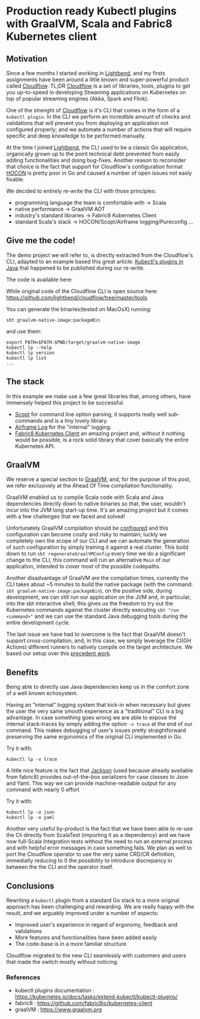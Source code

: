 # Production ready Kubectl plugins with GraalVM, Scala and Fabric8 Kubernetes client

## Motivation

Since a few months I started working in [Lightbend](https://www.lightbend.com/), and my firsts assignments have been around a little known and super-powerful product called [Cloudflow](https://cloudflow.io/).
TL;DR [Cloudflow](https://cloudflow.io/) is a set of libraries, tools, plugins to get you up-to-speed in developing Streaming applications on Kubernetes on top of popular streaming engines (Akka, Spark and Flink).

One of the strenght of [Cloudflow](https://cloudflow.io/) is it's CLI that comes in the form of a `kubectl plugin`.
In the CLI we perform an incredible amount of checks and validations that will prevent you from deploying an application not configured properly; and we automate a number of actions that will require specific and deep knowledge to be performed manually.

At the time I joined [Lightbend](https://www.lightbend.com/), the CLI used to be a classic Go application, organically grown up to the point technical debt prevented from easily adding functionalities and doing bug-fixes.
Another reason to reconsider that choice is the fact that support for Cloudflow's configuration format [HOCON](https://github.com/lightbend/config) is pretty poor in Go and caused a number of open issues not easly fixable.

We decided to entirely re-write the CLI with those principles:
 - programming language the team is comfortable with -> Scala
 - native performance -> GraalVM AOT
 - industry's standard libraries -> Fabric8 Kubernetes Client
 - standard Scala's stack -> HOCON/Scopt/Airframe logging/Pureconfig ...

## Give me the code!

The demo project we will refer to, is directly extracted from the Cloudflow's CLI, adapted to an example based this great article: [Kubectl's plugins in Java](https://dev.to/ikwattro/write-a-kubectl-plugin-in-java-with-jbang-and-fabric8-566) that happened to be published during our re-write.

The code is available here:
<TODO>

While original code of the Cloudflow CLI is open source here:
https://github.com/lightbend/cloudflow/tree/master/tools

You can generate the binaries(tested on MacOsX) running:
```
sbt graalvm-native-image:packageBin
```
and use them:
```
export PATH=$PATH:$PWD/target/graalvm-native-image
kubectl lp --help
kubectl lp version
kubectl lp list
...
```

## The stack

In this example we make use a few great libraries that, among others, have immensely helped this project to be successful.

 - [Scopt](https://github.com/scopt/scopt) for command line option parsing, it supports really well sub-commands and is a tiny lovely library.
 - [Airframe Log](https://github.com/wvlet/airframe/tree/master/airframe-log) for the "internal" logging.
 - [Fabric8 Kubernetes Client](https://github.com/fabric8io/kubernetes-client) an amazing project and, without it nothing would be possible, is a rock solid library that cover basically the entire Kubernetes API.

## GraalVM

We reserve a special section to [GraalVM](https://github.com/oracle/graal), and, for the purpose of this post, we refer exclusively at the Ahead Of Time compilation functionality.

GraalVM enabled us to compile Scala code with Scala and Java dependencies directly down to native binaries so that, the user, wouldn't incur into the JVM long start-up time.
It's an amazing project but it comes with a few challenges that we faced and solved!

Unfortunately GraalVM compilation should be [configured](https://www.graalvm.org/reference-manual/native-image/BuildConfiguration/) and this configuration can become costly and risky to maintain; luckly we completely own the scope of our CLI and we can automate the generation of such configuration by simply training it against a real cluster.
This boild down to run `sbt regenerateGraalVMConfig` every time we do a significant change to the CLI, this command will run an alternative `Main` of our application, intended to cover most of the possible codepaths.

Another disadvantage of GraalVM are the compilation times, currently the CLI takes about ~5 minutes to build the native package (with the command: `sbt graalvm-native-image:packageBin`), on the positive side, during development, we can still run our application on the JVM and, in particular, into the sbt interactive shell; this gives us the freedom to try out the Kubernetes commands against the cluster directly executing `sbt "run <command>"` and we can use the standard Java debugging tools during the entire development cycle.

The last issue we have had to overcome is the fact that GraalVM doesn't support cross-compilation, and, in this case, we simply leverage the CI(GH Actions) different runners to natively compile on the target architecture. We based our setup over this [precedent work](https://github.com/recursivecodes/simple-socket-fn-logger/blob/master/.github/workflows/simple-socket-fn-logger.yaml).

## Benefits

Being able to directly use Java dependencies keep us in the comfort zone of a well known echosystem.

Having an "internal" logging system that kick-in when necessary but gives the user the very same smooth experience as a "traditional" CLI is a big advantage.
In case something goes wrong we are able to expose the internal stack-traces by simply adding the option `-v trace` at the end of our command.
This makes debugging of user's issues pretty straightforward preserving the same ergonomics of the original CLI implemented in Go.

Try it with:
```
kubectl lp -v trace
```

A little nice feature is the fact that [Jackson](https://github.com/FasterXML/jackson) (used because already available from fabric8) provides out-of-the-box serializers for case classes to Json and Yaml. This way we can provide machine-readable output for any command with nearly 0 effort

Try it with:
```
kubectl lp -o json
kubectl lp -o yaml
```

Another very useful by-product is the fact that we have been able to re-use the Cli directly from ScalaTest (importing it as a dependency) and we have now full-Scala Integration tests without the need to run an external process and with helpful error messages in case something fails.
We plan as well to port the Cloudflow operator to use the very same CRD/CR definition, immediatly reducing to 0 the possibility to introduce discrepancy in between the the CLI and the operator itself.

## Conclusions

Rewriting a `kubectl` plugin from a standard Go stack to a more original approach has been challenging and rewarding.
We are really happy with the result, and we arguably improved under a number of aspects:

 - Improved user's experience in regard of ergonomy, feedback and validations
 - More features and functionalities have been added easily
 - The code-base is in a more familiar structure

Cloudflow migrated to the new CLI seamlessly with customers and users that made the switch mostly without noticing.

### References

 - kubectl plugins documentation : https://kubernetes.io/docs/tasks/extend-kubectl/kubectl-plugins/
 - fabric8 : https://github.com/fabric8io/kubernetes-client
 - graalVM : https://www.graalvm.org
